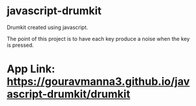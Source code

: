 # javascript-drumkit
Drumkit created using javascript.

The point of this project is to have each key produce a noise when the key is pressed.

# App Link: https://gouravmanna3.github.io/javascript-drumkit/drumkit
